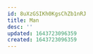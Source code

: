 ```yaml
---
id: 8uXzGSIKh0KgsChZb1nRJ
title: Man
desc: ''
updated: 1643723096359
created: 1643723096359
---
```


